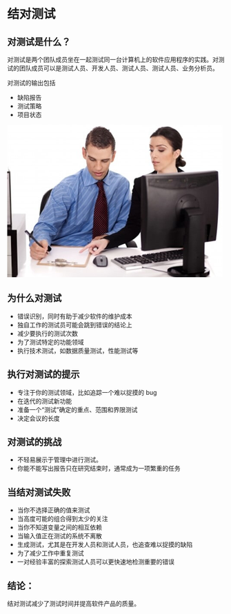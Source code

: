 # 结对测试

## 对测试是什么？

对测试是两个团队成员坐在一起测试同一台计算机上的软件应用程序的实践。对测试的团队成员可以是测试人员、开发人员、测试人员、测试人员、业务分析员。

对测试的输出包括

- 缺陷报告
- 测试策略
- 项目状态

![](./images/032216_1054_PairwiseTes1.jpg)

## 为什么对测试

- 错误识别，同时有助于减少软件的维护成本
- 独自工作的测试员可能会跳到错误的结论上
- 减少要执行的测试次数
- 为了测试特定的功能领域
- 执行技术测试，如数据质量测试，性能测试等

## 执行对测试的提示

- 专注于你的测试领域，比如追踪一个难以捉摸的 bug
- 在迭代的测试新功能
- 准备一个“测试”确定的重点、范围和界限测试
- 决定会议的长度

## 对测试的挑战

- 不轻易展示于管理中进行测试。
- 你能不能写出报告只在研究结束时，通常成为一项繁重的任务

## 当结对测试失败

- 当你不选择正确的值来测试
- 当高度可能的组合得到太少的关注
- 当你不知道变量之间的相互依赖
- 当输入值正在测试的系统不离散
- 生成测试，尤其是在开发人员和测试人员，也追查难以捉摸的缺陷
- 为了减少工作中重复测试
- 一对经验丰富的探索测试人员可以更快速地检测重要的错误

## 结论：

结对测试减少了测试时间并提高软件产品的质量。